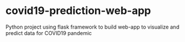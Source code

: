# covid19-prediction-web-app
Python project using flask framework to build web-app to visualize and predict data for COVID19 pandemic
